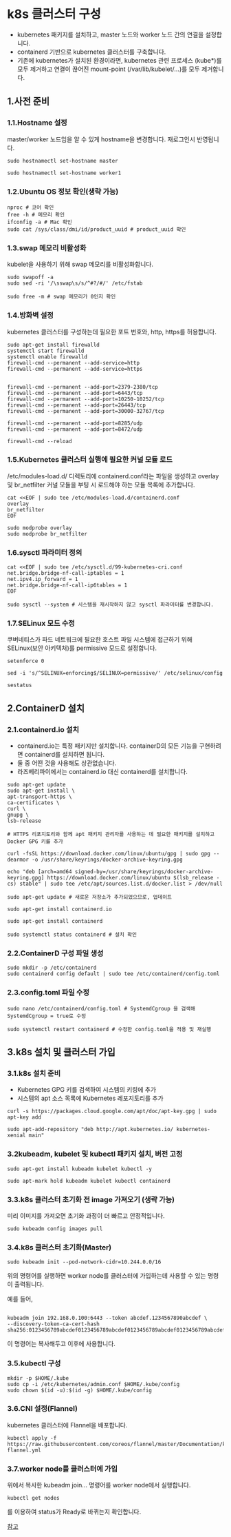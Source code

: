 # k8s 클러스터 구성
- kubernetes 패키지를 설치하고, master 노드와 worker 노드 간의 연결을 설정합니다.
- containerd 기반으로 kubernetes 클러스터를 구축합니다.
- 기존에 kubernetes가 설치된 환경이라면,
kubernetes 관련 프로세스 (kube*)를 모두 제거하고
연결이 끊어진 mount-point (/var/lib/kubelet/...)를 모두 제거합니다.

## 1.사전 준비

### 1.1.Hostname 설정
master/worker 노드임을 알 수 있게 hostname을 변경합니다. 재로그인시 반영됩니다.
```
sudo hostnamectl set-hostname master

sudo hostnamectl set-hostname worker1
```

### 1.2.Ubuntu OS 정보 확인(생략 가능)
```
nproc # 코어 확인
free -h # 메모리 확인
ifconfig -a # Mac 확인
sudo cat /sys/class/dmi/id/product_uuid # product_uuid 확인
```

### 1.3.swap 메모리 비활성화
kubelet을 사용하기 위해 swap 메모리를 비활성화합니다.
```
sudo swapoff -a
sudo sed -ri '/\sswap\s/s/^#?/#/' /etc/fstab

sudo free -m # swap 메모리가 0인지 확인
```

### 1.4.방화벽 설정
kubernetes 클러스터를 구성하는데 필요한 포트 번호와, http, https를 허용합니다.
```
sudo apt-get install firewalld
systemctl start firewalld
systemctl enable firewalld
firewall-cmd --permanent --add-service=http
firewall-cmd --permanent --add-service=https
  

firewall-cmd --permanent --add-port=2379-2380/tcp
firewall-cmd --permanent --add-port=6443/tcp
firewall-cmd --permanent --add-port=10250-10252/tcp
firewall-cmd --permanent --add-port=26443/tcp
firewall-cmd --permanent --add-port=30000-32767/tcp
  
firewall-cmd --permanent --add-port=8285/udp
firewall-cmd --permanent --add-port=8472/udp

firewall-cmd --reload
```

### 1.5.Kubernetes 클러스터 실행에 필요한 커널 모듈 로드
/etc/modules-load.d/ 디렉토리에 containerd.conf라는 파일을 생성하고 overlay 및 br_netfilter 커널 모듈을 부팅 시 로드해야 하는 모듈 목록에 추가합니다.
```
cat <<EOF | sudo tee /etc/modules-load.d/containerd.conf
overlay
br_netfilter
EOF

sudo modprobe overlay
sudo modprobe br_netfilter
```

  

### 1.6.sysctl 파라미터 정의
```
cat <<EOF | sudo tee /etc/sysctl.d/99-kubernetes-cri.conf
net.bridge.bridge-nf-call-iptables = 1
net.ipv4.ip_forward = 1
net.bridge.bridge-nf-call-ip6tables = 1
EOF

sudo sysctl --system # 시스템을 재시작하지 않고 sysctl 파라미터를 변경합니다.
```

### 1.7.SELinux 모드 수정
쿠버네티스가 파드 네트워크에 필요한 호스트 파일 시스템에 접근하기 위해 SELinux(보안 아키텍처)를 permissive 모드로 설정합니다.
```
setenforce 0

sed -i 's/^SELINUX=enforcing$/SELINUX=permissive/' /etc/selinux/config

sestatus
```

## 2.ContainerD 설치

### 2.1.containerd.io 설치
- containerd.io는 특정 패키지만 설치합니다. containerD의 모든 기능을 구현하려면 containerd를 설치하면 됩니다.
- 둘 중 어떤 것을 사용해도 상관없습니다.
- 라즈베리파이에서는 containerd.io 대신 containerd를 설치합니다.
```
sudo apt-get update
sudo apt-get install \
apt-transport-https \
ca-certificates \
curl \
gnupg \
lsb-release

# HTTPS 리포지토리와 함께 apt 패키지 관리자를 사용하는 데 필요한 패키지를 설치하고 Docker GPG 키를 추가

curl -fsSL https://download.docker.com/linux/ubuntu/gpg | sudo gpg --dearmor -o /usr/share/keyrings/docker-archive-keyring.gpg

echo "deb [arch=amd64 signed-by=/usr/share/keyrings/docker-archive-keyring.gpg] https://download.docker.com/linux/ubuntu $(lsb_release -cs) stable" | sudo tee /etc/apt/sources.list.d/docker.list > /dev/null

sudo apt-get update # 새로운 저장소가 추가되었으므로, 업데이트

sudo apt-get install containerd.io

sudo apt-get install containerd

sudo systemctl status containerd # 설치 확인
```

  

### 2.2.ContainerD 구성 파일 생성
```
sudo mkdir -p /etc/containerd
sudo containerd config default | sudo tee /etc/containerd/config.toml
```

### 2.3.config.toml 파일 수정
```
sudo nano /etc/containerd/config.toml # SystemdCgroup 을 검색해 SystemdCgroup = true로 수정

sudo systemctl restart containerd # 수정한 config.toml을 적용 및 재실행
```

## 3.k8s 설치 및 클러스터 가입

### 3.1.k8s 설치 준비
- Kubernetes GPG 키를 검색하여 시스템의 키링에 추가
- 시스템의 apt 소스 목록에 Kubernetes 레포지토리를 추가

```
curl -s https://packages.cloud.google.com/apt/doc/apt-key.gpg | sudo apt-key add

sudo apt-add-repository "deb http://apt.kubernetes.io/ kubernetes-xenial main"
```

### 3.2kubeadm, kubelet 및 kubectl 패키지 설치, 버전 고정
```
sudo apt-get install kubeadm kubelet kubectl -y

sudo apt-mark hold kubeadm kubelet kubectl containerd
```

### 3.3.k8s 클러스터 초기화 전 image 가져오기 (생략 가능)
미리 이미지를 가져오면 초기화 과정이 더 빠르고 안정적입니다.
```
sudo kubeadm config images pull
```

### 3.4.k8s 클러스터 초기화(Master)
```
sudo kubeadm init --pod-network-cidr=10.244.0.0/16
```

위의 명령어를 실행하면 worker node를 클러스터에 가입하는데 사용할 수 있는 명령이 출력됩니다.

예를 들어,
```

kubeadm join 192.168.0.100:6443 --token abcdef.1234567890abcdef \
--discovery-token-ca-cert-hash sha256:0123456789abcdef0123456789abcdef0123456789abcdef0123456789abcdef
```
이 명령어는 복사해두고 이후에 사용합니다.

### 3.5.kubectl 구성
```
mkdir -p $HOME/.kube
sudo cp -i /etc/kubernetes/admin.conf $HOME/.kube/config
sudo chown $(id -u):$(id -g) $HOME/.kube/config
```

### 3.6.CNI 설정(Flannel)
kubernetes 클러스터에 Flannel을 배포합니다.
```
kubectl apply -f https://raw.githubusercontent.com/coreos/flannel/master/Documentation/kube-flannel.yml
```

### 3.7.worker node를 클러스터에 가입
위에서 복사한 kubeadm join... 명령어를 worker node에서 실행합니다.
```
kubectl get nodes
```
를 이용하여 status가 Ready로 바뀌는지 확인합니다.

[참고](https://velog.io/@chan9708/k8ssettings)